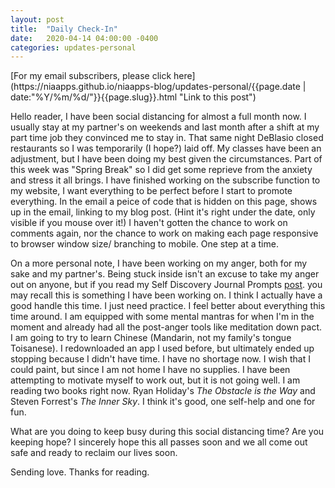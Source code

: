 ```yaml
---
layout: post
title:  "Daily Check-In"
date:   2020-04-14 04:00:00 -0400
categories: updates-personal
---
```

<!-- Need to copy/paste to each post: -->
<div class="feed" markdown="1">
 [For my email subscribers, please click here](https://niaapps.github.io/niaapps-blog/updates-personal/{{page.date | date:"%Y/%m/%d/"}}{{page.slug}}.html "Link to this post")
</div>

Hello reader, 
I have been social distancing for almost a full month now. I usually stay at my partner's on weekends and last month after a shift at my part time job they convinced me to stay in. That same night DeBlasio closed restaurants so I was temporarily (I hope?) laid off. My classes have been an adjustment, but I have been doing my best given the circumstances. Part of this week was "Spring Break" so I did get some reprieve from the anxiety and stress it all brings. 
I have finished working on the subscribe function to my website, I want everything to be perfect before I start to promote everything. In the email a peice of code that is hidden on this page, shows up in the email, linking to my blog post. (Hint it's right under the date, only visible if you mouse over it!) I haven't gotten the chance to work on comments again, nor the chance to work on making each page responsive to browser window size/ branching to mobile. One step at a time. 

On a more personal note, I have been working on my anger, both for my sake and my partner's. Being stuck inside isn't an excuse to take my anger out on anyone, but if you read my Self Discovery Journal Prompts 
<a href="https://niaapps.github.io/niaapps-blog/updates-personal/2019/06/30/self-discovery-journal-prompts.html" target="blank" title="Journal Prompt post">post</a>. you may recall this is something I have been working on. I think I actually have a 
good handle this time. I just need practice. I feel better about everything this time around. I am equipped with some mental mantras for when I'm in the moment and already had all the post-anger tools like meditation down pact.
I am going to try to learn Chinese (Mandarin, not my family's tongue Toisanese). I redownloaded an app I used before, but ultimately ended up stopping because I didn't have time. I have no shortage now. I wish that I could paint, but since I am not home I have no supplies. I have been attempting to motivate myself to work out, but it is not going well. I am reading two books right now. Ryan Holiday's *The Obstacle is the Way* and Steven Forrest's *The Inner Sky*. I think it's good, one self-help and one for fun. 

What are you doing to keep busy during this social distancing time? Are you keeping hope? I sincerely hope this all passes soon and we all come out safe and ready to reclaim our lives soon.

Sending love. Thanks for reading.




